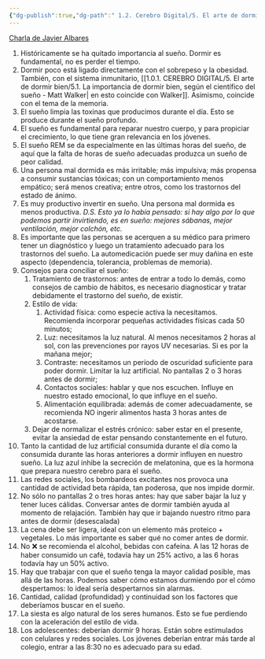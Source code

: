```yaml
---
{"dg-publish":true,"dg-path":" 1.2. Cerebro Digital/5. El arte de dormir bien/5.2. El sueño es fundamental para tu salud física y mental - Javier Albares.md","permalink":"/1-2-cerebro-digital/5-el-arte-de-dormir-bien/5-2-el-sueno-es-fundamental-para-tu-salud-fisica-y-mental-javier-albares/","tags":["Productividad"]}
---
```


[Charla de Javier Albares](https://www.youtube.com/watch?v=VZyBJI5V24U&pp=ygUZbGEgaW1wb3J0YW5jaWEgZGVsIHN1ZcOxbw%3D%3D)

1. Históricamente se ha quitado importancia al sueño. Dormir es fundamental, no es perder el tiempo. 
2. Dormir poco está ligado directamente con el sobrepeso y la obesidad. También, con el sistema inmunitario, [[1.0.1. CEREBRO DIGITAL/5. El arte de dormir bien/5.1. La importancia de dormir bien, según el científico del sueño - Matt Walker\| en esto coincide con Walker]]. Asimismo, coincide con el tema de la memoria. 
3. El sueño limpia las toxinas que producimos durante el día. Esto se produce durante el sueño profundo.
4. El sueño es fundamental para reparar nuestro cuerpo, y para propiciar el crecimiento, lo que tiene gran relevancia en los jóvenes. 
5. El sueño REM se da especialmente en las últimas horas del sueño, de aquí que la falta de horas de sueño adecuadas produzca un sueño de peor calidad. 
6. Una persona mal dormida es más irritable; más impulsiva; más propensa a consumir sustancias tóxicas; con un comportamiento menos empático; será menos creativa; entre otros, como los trastornos del estado de ánimo. 
7. Es muy productivo invertir en sueño. Una persona mal dormida es menos productiva. *D.S. Esto ya lo había pensado: si hay algo por lo que podemos partir invirtiendo, es en sueño: mejores sábanas, mejor ventilación, mejor colchón, etc.*
8. Es importante que las personas se acerquen a su médico para primero tener un diagnóstico y luego un tratamiento adecuado para los trastornos del sueño. La automedicación puede ser muy dañina en este aspecto (dependencia, tolerancia, problemas de memoria).
9. Consejos para conciliar el sueño:
	1. Tratamiento de trastornos: antes de entrar a todo lo demás, como consejos de cambio de hábitos, es necesario diagnosticar y tratar debidamente el trastorno del sueño, de existir. 
	2. Estilo de vida: 
		1. Actividad física: como especie activa la necesitamos. Recomienda incorporar pequeñas actividades físicas cada 50 minutos; 
		2. Luz: necesitamos la luz natural. Al menos necesitamos 2 horas al sol, con las prevenciones por rayos UV necesarias. Si es por la mañana mejor;
		3. Contraste: necesitamos un período de oscuridad suficiente para poder dormir. Limitar la luz artificial. No pantallas 2 o 3 horas antes de dormir;
		4. Contactos sociales: hablar y que nos escuchen. Influye en nuestro estado emocional, lo que influye en el sueño.
		5. Alimentación equilibrada: además de comer adecuadamente, se recomienda NO ingerir alimentos hasta 3 horas antes de acostarse.
	3. Dejar de normalizar el estrés crónico: saber estar en el presente, evitar la ansiedad de estar pensando constantemente en el futuro. 
10.   Tanto la cantidad de luz artificial consumida durante el día como la consumida durante las horas anteriores a dormir influyen en nuestro sueño. La luz azul inhibe la secreción de melatonina, que es la hormona que prepara nuestro cerebro para el sueño. 
11. Las redes sociales, los bombardeos excitantes nos provoca una cantidad de actividad beta rápida, tan poderosa, que nos impide dormir. 
12. No sólo no pantallas 2 o tres horas antes: hay que saber bajar la luz y tener luces cálidas. Conversar antes de dormir también ayuda al momento de relajación. También hay que ir bajando nuestro ritmo para antes de dormir (desescalada)
13. La cena debe ser ligera, ideal con un elemento más proteico + vegetales. Lo más importante es saber qué no comer antes de dormir. 
14. No ❌ se recomienda el alcohol, bebidas con cafeína. A las 12 horas de haber consumido un café, todavía hay un 25% activo, a las 6 horas todavía hay un 50% activo. 
15. Hay que trabajar con que el sueño tenga la mayor calidad posible, mas allá de las horas. Podemos saber cómo estamos durmiendo por el cómo despertamos: lo ideal sería despertarnos sin alarmas.
16. Cantidad, calidad (profundidad) y continuidad son los factores que deberíamos buscar en el sueño.
17. La siesta es algo natural de los seres humanos. Esto se fue perdiendo con la aceleración del estilo de vida. 
18. Los adolescentes: deberían dormir 9 horas. Están sobre estimulados con celulares y redes sociales. Los jóvenes deberían entrar más tarde al colegio, entrar a las 8:30 no es adecuado para su edad. 